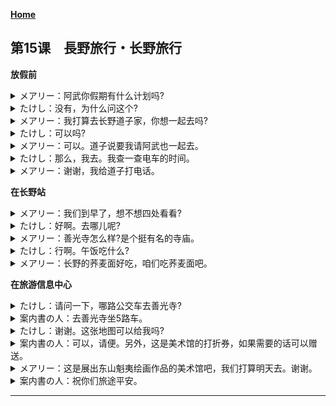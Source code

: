 **[Home](../Menu.md)**
## 第15课　長野旅行・长野旅行
**放假前**
<details>
<summary>
メアリー：阿武你假期有什么计划吗?</summary>

たけしくん、今度の休み、予定ある？
</details>

<details>
<summary>
たけし：没有，为什么问这个?</summary>

ううん。別に。どうして？
</details>

<details>
<summary>
メアリー：我打算去长野道子家，你想一起去吗?</summary>

みちこさんの長野のうちに行こうと思ってるんだけど、一緒に行かない？
</details>

<details>
<summary>
たけし：可以吗?</summary>

いいの？
</details>

<details>
<summary>
メアリー：可以。道子说要我请阿武也一起去。</summary>

うん。みちこさんが、「たけしくんも誘って」と言ってたから。
</details>

<details>
<summary>
たけし：那么，我去。我查一查电车的时间。</summary>

じゃあ、行く。電車の時間、調べておくよ。
</details>

<details>
<summary>
メアリー：谢谢，我给道子打电话。</summary>

ありがどう。じゃあ、みちこさんに電話しておく。
</details>

**在长野站**
<details>
<summary>
メアリー：我们到早了，想不想四处看看?</summary>

早く着いたから、ちょっと観光しない？>
</details>

<details>
<summary>
たけし：好啊。去哪儿呢?</summary>

うん。どこに行く？
</details>

<details>
<summary>
メアリー：善光寺怎么样?是个挺有名的寺庙。</summary>

善光寺はどう？有名なお寺だよ。
</details>

<details>
<summary>
たけし：行啊。午饭吃什么?</summary>

そうだね。昼ご飯は何にする？
</details>

<details>
<summary>
メアリー：长野的荞麦面好吃，咱们吃荞麦面吧。</summary>

長野はそばがおいしいから。そばを食べようよ。
</details>

**在旅游信息中心**
<details>
<summary>
たけし：请问一下，哪路公交车去善光寺?</summary>

すみません。善光寺にバスはどれですか。
</details>

<details>
<summary>
案内書の人：去善光寺坐5路车。</summary>

善光寺なら、五番のバスですよ。
</details>

<details>
<summary>
たけし：谢谢。这张地图可以给我吗?</summary>

ありがどうございます。この地図、もらってもいいですか。
</details>

<details>
<summary>
案内書の人：可以，请便。另外，这是美术馆的打折券，如果需要的话可以赠送。</summary>

ええ、どうぞ。それから、これ、美術館の割引券ですが、よかったらどうぞ。
</details>

<details>
<summary>
メアリー：这是展出东山魁夷绘画作品的美术馆吧，我们打算明天去。谢谢。</summary>

これ、東山魁夷の絵がある美術館ですね。あした行く予定なんです。どうもあるがどう。
</details>

<details>
<summary>
案内書の人：祝你们旅途平安。</summary>

気をつけて。
</details>

---
